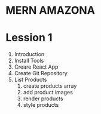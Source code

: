 # MERN AMAZONA

# Lession 1

1. Introduction
2. Install Tools
3. Creare React App
4. Create Git Repository
5. List Products
   1. create products array
   2. add product images
   3. render products
   4. style products

